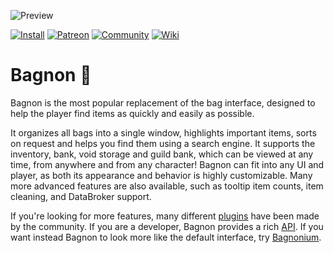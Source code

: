 ![Preview](https://jaliborc.com/media/addons/large/bagnon/watsup.jpg)

[![Install](https://img.shields.io/badge/install-curseforge-f16436)](https://www.curseforge.com/wow/addons/bagnon)
[![Patreon](https://img.shields.io/badge/news-patreon-ff424d)](https://www.patreon.com/jaliborc)
[![Community](https://img.shields.io/badge/community-discord-5865F2)](https://bit.ly/discord-jaliborc)
[![Wiki](https://img.shields.io/badge/documentation-wiki-blue)](https://github.com/Jaliborc/BagBrother/wiki)

# Bagnon :handbag:
Bagnon is the most popular replacement of the bag interface, designed to help the player find items as quickly and easily as possible.

It organizes all bags into a single window, highlights important items, sorts on request and helps you find them using a search engine. It supports the inventory, bank, void storage and guild bank, which can be viewed at any time, from anywhere and from any character! Bagnon can fit into any UI and player, as both its appearance and behavior is highly customizable. Many more advanced features are also available, such as tooltip item counts, item cleaning, and DataBroker support.
    
If you're looking for more features, many different [plugins](https://github.com/tullamods/Wildpants/wiki/Plugins) have been made by the community. If you are a developer, Bagnon provides a rich [API](https://github.com/tullamods/Wildpants/wiki). If you want instead Bagnon to look more like the default interface, try [Bagnonium](https://www.curseforge.com/wow/addons/combuctor).
